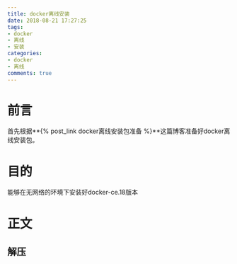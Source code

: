 ```yaml
---
title: docker离线安装
date: 2018-08-21 17:27:25
tags:
- docker
- 离线
- 安装
categories:
- docker
- 离线
comments: true
---
```

# 前言
首先根据**{% post_link docker离线安装包准备 %}**这篇博客准备好docker离线安装包。

# 目的
能够在无网络的环境下安装好docker-ce.18版本
<!-- more -->
# 正文
## 解压
